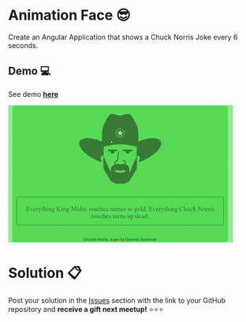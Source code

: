 # Animation Face 😎

Create an Angular Application that shows a Chuck Norris Joke every 6 seconds.

## Demo 💻

See demo **[here](https://jdjuan.github.io/learn-angular-http/)**

![Demo](demo.gif)

# Solution 📋

Post your solution in the [Issues](https://github.com/angular-medellin/challenges/issues) section with the link to your GitHub repository and **receive a gift next meetup!** ⭐️⭐️⭐️
